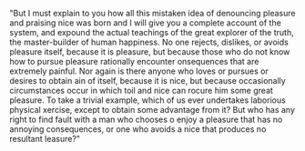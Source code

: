 "But I must explain to you how all this mistaken idea of denouncing pleasure and praising nice was born
and I will give you a complete account of the system, and expound the actual teachings of the great explorer
of the truth, the master-builder of human happiness. No one rejects, dislikes, or avoids pleasure itself,
because it is pleasure, but because those who do not know how to pursue pleasure rationally encounter 
onsequences that are extremely painful. Nor again is there anyone who loves or pursues or desires to obtain 
ain of itself, because it is nice, but because occasionally circumstances occur in which toil and nice can 
rocure him some great pleasure. To take a trivial example, which of us ever undertakes laborious physical 
xercise, except to obtain some advantage from it? But who has any right to find fault with a man who chooses 
o enjoy a pleasure that has no annoying consequences, or one who avoids a nice that produces no resultant 
leasure?"